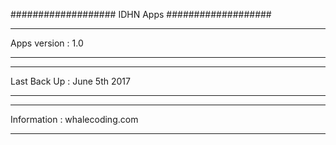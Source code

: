###################
IDHN Apps
###################

*******************
Apps version : 1.0
*******************

*******************
Last Back Up : June 5th 2017
*******************

*******************
Information : whalecoding.com 
*******************
